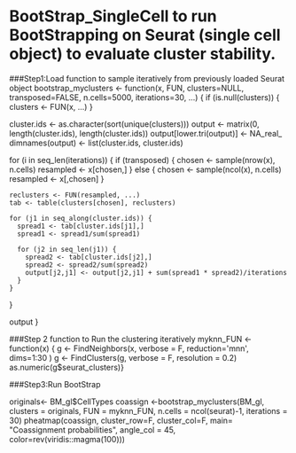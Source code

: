# BootStrap_SingleCell to run BootStrapping on Seurat (single cell object) to evaluate cluster stability.

###Step1:Load function to sample iteratively from previously loaded Seurat object
bootstrap_myclusters <- function(x, FUN, clusters=NULL, transposed=FALSE, n.cells=5000, 
                                 iterations=30, ...) {
  if (is.null(clusters)) {
    clusters <- FUN(x, ...)
  }
  
  cluster.ids <- as.character(sort(unique(clusters)))
  output <- matrix(0, length(cluster.ids), length(cluster.ids))
  output[lower.tri(output)] <- NA_real_
  dimnames(output) <- list(cluster.ids, cluster.ids)
  
  for (i in seq_len(iterations)) {
    if (transposed) {
      chosen <- sample(nrow(x), n.cells)
      resampled <- x[chosen,]
    } else {
      chosen <- sample(ncol(x), n.cells)
      resampled <- x[,chosen]
    }
    
    reclusters <- FUN(resampled, ...)
    tab <- table(clusters[chosen], reclusters)
    
    for (j1 in seq_along(cluster.ids)) {
      spread1 <- tab[cluster.ids[j1],]
      spread1 <- spread1/sum(spread1)
      
      for (j2 in seq_len(j1)) {
        spread2 <- tab[cluster.ids[j2],]
        spread2 <- spread2/sum(spread2)
        output[j2,j1] <- output[j2,j1] + sum(spread1 * spread2)/iterations
      }
    }
  }
  
  output
}

###Step 2 function to Run the clustering iteratively
myknn_FUN <- function(x) {
  g <- FindNeighbors(x, verbose = F, reduction='mnn', dims=1:30 )
  g <- FindClusters(g, verbose = F, resolution = 0.2)
  as.numeric(g$seurat_clusters)}
  
###Step3:Run BootStrap
  
originals<- BM_gl$CellTypes
coassign <-bootstrap_myclusters(BM_gl, clusters = originals, FUN = myknn_FUN, 
                                n.cells = ncol(seurat)-1, iterations = 30)
pheatmap(coassign, cluster_row=F, cluster_col=F, main= "Coassignment probabilities", angle_col = 45,
         color=rev(viridis::magma(100)))
